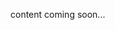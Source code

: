 <!-- <meta>
{
    "title":"Hosted Overview",
    "slug":"hosted overview",
    "description":"An overview of our Hosted DevOps Interrations",
    "author":"Mo Lawler",
    "github":"usrdev",
    "date": "2019/12/18",
    "tag":["Devops", "Integrations"]
}
</meta> -->

content coming soon...